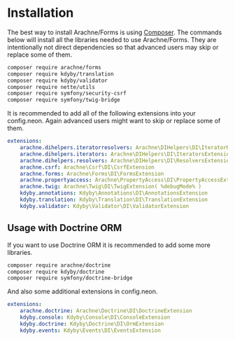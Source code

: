 Installation
====

The best way to install Arachne/Forms is using [Composer](http://getcomposer.org/). The commands below will install all the libraries needed to use Arachne/Forms. They are intentionally not direct dependencies so that advanced users may skip or replace some of them.

```sh
composer require arachne/forms
composer require kdyby/translation
composer require kdyby/validator
composer require nette/utils
composer require symfony/security-csrf
composer require symfony/twig-bridge
```

It is recommended to add all of the following extensions into your config.neon. Again advanced users might want to skip or replace some of them.

```yml
extensions:
	arachne.dihelpers.iteratorresolvers: Arachne\DIHelpers\DI\IteratorResolversExtension
	arachne.dihelpers.iterators: Arachne\DIHelpers\DI\IteratorsExtension
	arachne.dihelpers.resolvers: Arachne\DIHelpers\DI\ResolversExtension
	arachne.csrf: Arachne\Csrf\DI\CsrfExtension
	arachne.forms: Arachne\Forms\DI\FormsExtension
	arachne.propertyaccess: Arachne\PropertyAccess\DI\PropertyAccessExtension
	arachne.twig: Arachne\Twig\DI\TwigExtension( %debugMode% )
	kdyby.annotations: Kdyby\Annotations\DI\AnnotationsExtension
	kdyby.translation: Kdyby\Translation\DI\TranslationExtension
	kdyby.validator: Kdyby\Validator\DI\ValidatorExtension
```

Usage with Doctrine ORM
----

If you want to use Doctrine ORM it is recommended to add some more libraries.

```sh
composer require arachne/doctrine
composer require kdyby/doctrine
composer require symfony/doctrine-bridge
```

And also some additional extensions in config.neon.

```yml
extensions:
	arachne.doctrine: Arachne\Doctrine\DI\DoctrineExtension
	kdyby.console: Kdyby\Console\DI\ConsoleExtension
	kdyby.doctrine: Kdyby\Doctrine\DI\OrmExtension
	kdyby.events: Kdyby\Events\DI\EventsExtension
```
